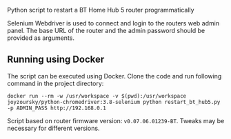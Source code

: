 Python script to restart a BT Home Hub 5 router programmatically

Selenium Webdriver is used to connect and login to the routers web admin panel. The base URL of the router and the admin password should be provided as arguments. 

## Running using Docker
The script can be executed using Docker. Clone the code and run following command in the project directory:
```
docker run --rm -w /usr/workspace -v $(pwd):/usr/workspace joyzoursky/python-chromedriver:3.8-selenium python restart_bt_hub5.py -p ADMIN_PASS http://192.168.0.1
```

Script based on router firmware version: `v0.07.06.01239-BT`. Tweaks may be necessary for different versions.